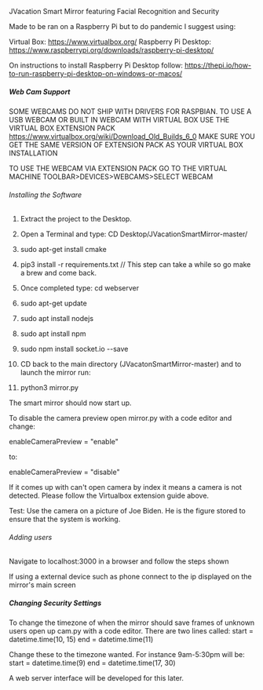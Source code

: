 JVacation Smart Mirror featuring Facial Recognition and Security

Made to be ran on a Raspberry Pi but to do pandemic I suggest using:

Virtual Box: https://www.virtualbox.org/
Raspberry Pi Desktop: https://www.raspberrypi.org/downloads/raspberry-pi-desktop/

On instructions to install Raspberry Pi Desktop follow:
https://thepi.io/how-to-run-raspberry-pi-desktop-on-windows-or-macos/



##### Web Cam Support ######

SOME WEBCAMS DO NOT SHIP WITH DRIVERS FOR RASPBIAN. TO USE A USB WEBCAM OR BUILT IN WEBCAM WITH VIRTUAL BOX USE THE VIRTUAL BOX EXTENSION PACK
https://www.virtualbox.org/wiki/Download_Old_Builds_6_0 MAKE SURE YOU GET THE SAME VERSION OF EXTENSION PACK AS YOUR VIRTUAL BOX INSTALLATION

TO USE THE WEBCAM VIA EXTENSION PACK GO TO THE VIRTUAL MACHINE TOOLBAR>DEVICES>WEBCAMS>SELECT WEBCAM



###### Installing the Software ######

1) Extract the project to the Desktop.

2) Open a Terminal and type: CD Desktop/JVacationSmartMirror-master/

3) sudo apt-get install cmake

4) pip3 install -r requirements.txt // This step can take a while so go make a brew and come back.

5) Once completed type: cd webserver

6) sudo apt-get update

7) sudo apt install nodejs

8) sudo apt install npm

9) sudo npm install socket.io --save

10) CD back to the main directory (JVacatonSmartMirror-master) and to launch the mirror run:

11) python3 mirror.py

The smart mirror should now start up.

To disable the camera preview open mirror.py with a code editor and change:

enableCameraPreview = "enable"

to:

enableCameraPreview = "disable"


If it comes up with can't open camera by index it means a camera is not detected. Please follow the Virtualbox extension guide above.

Test: Use the camera on a picture of Joe Biden. He is the figure stored to ensure that the system is working.



###### Adding users ######

Navigate to localhost:3000 in a browser and follow the steps shown

If using a external device such as phone connect to the ip displayed on the mirror's main screen



##### Changing Security Settings #####

To change the timezone of when the mirror should save frames of unknown users open up cam.py with a code editor.
There are two lines called:
start = datetime.time(10, 15)
end = datetime.time(11)

Change these to the timezone wanted. For instance 9am-5:30pm will be:
start = datetime.time(9)
end = datetime.time(17, 30)

A web server interface will be developed for this later.
